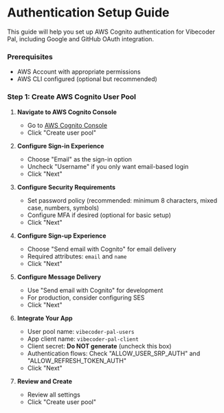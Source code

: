 # Authentication Setup Guide

This guide will help you set up AWS Cognito authentication for Vibecoder Pal, including Google and GitHub OAuth integration.

### Prerequisites
- AWS Account with appropriate permissions
- AWS CLI configured (optional but recommended)

### Step 1: Create AWS Cognito User Pool

1. **Navigate to AWS Cognito Console**
   - Go to [AWS Cognito Console](https://console.aws.amazon.com/cognito/)
   - Click "Create user pool"

2. **Configure Sign-in Experience**
   - Choose "Email" as the sign-in option
   - Uncheck "Username" if you only want email-based login
   - Click "Next"

3. **Configure Security Requirements**
   - Set password policy (recommended: minimum 8 characters, mixed case, numbers, symbols)
   - Configure MFA if desired (optional for basic setup)
   - Click "Next"

4. **Configure Sign-up Experience**
   - Choose "Send email with Cognito" for email delivery
   - Required attributes: `email` and `name`
   - Click "Next"

5. **Configure Message Delivery**
   - Use "Send email with Cognito" for development
   - For production, consider configuring SES
   - Click "Next"

6. **Integrate Your App**
   - User pool name: `vibecoder-pal-users`
   - App client name: `vibecoder-pal-client`
   - Client secret: **Do NOT generate** (uncheck this box)
   - Authentication flows: Check "ALLOW_USER_SRP_AUTH" and "ALLOW_REFRESH_TOKEN_AUTH"
   - Click "Next"

7. **Review and Create**
   - Review all settings
   - Click "Create user pool"
